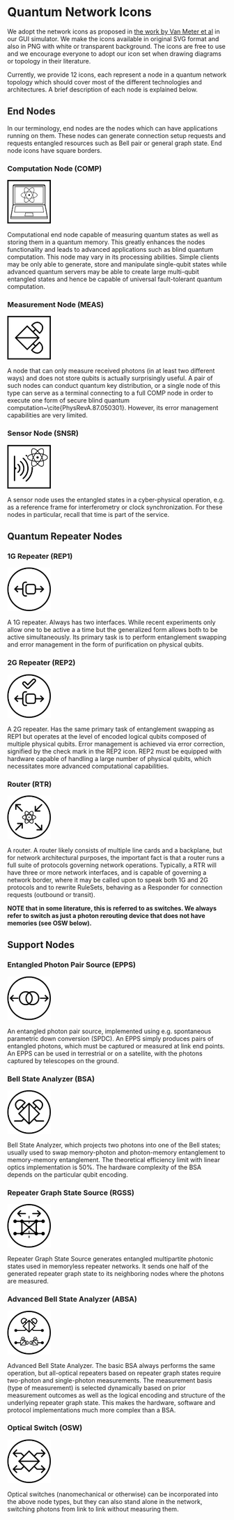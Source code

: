 # Quantum Network Icons

We adopt the network icons as proposed in [the work by Van Meter et al](https://arxiv.org/abs/2112.07092) in our GUI simulator. We make the icons available in original SVG format and also in PNG with white or transparent background. The icons are free to use and we encourage everyone to adopt our icon set when drawing diagrams or topology in their literature. 

Currently, we provide 12 icons, each represent a node in a quantum network topology which should cover most of the different technologies and architectures. 
A brief description of each node is explained below.

## End Nodes

In our terminology, end nodes are the nodes which can have applications running on them. These nodes can generate connection setup requests and requests entangled resources such as Bell pair or general graph state. 
End node icons have square borders.

### Computation Node (COMP)

<img src="./icons_COMP_white.png" alt="computational node icon" style="height: 100px; width:100px;"/>

Computational end node capable of measuring quantum states as well as storing them in a quantum memory. 
This greatly enhances the nodes functionality and leads to advanced applications such as blind quantum computation. This node may vary in its processing abilities. Simple clients may be only able to generate, store and manipulate single-qubit states while advanced quantum servers may be able to create large multi-qubit entangled states and hence be capable of universal fault-tolerant quantum computation.

### Measurement Node (MEAS)

<img src="./icons_MEAS_white.png" alt="measurement node icon" style="height: 100px; width:100px;"/>

A node that can only measure received photons (in at least two different ways) and does not store qubits is actually surprisingly useful. A pair of such nodes can conduct quantum key distribution, or a single node of this type can serve as a terminal connecting to a full COMP node in order to execute one form of secure blind quantum computation~\cite{PhysRevA.87.050301}. However, its error management capabilities are very limited.

### Sensor Node (SNSR)

<img src="./icons_SNSR_white.png" alt="sensor node icon" style="height: 100px; width:100px;"/>

A sensor node uses the entangled states in a cyber-physical operation, e.g. as a reference frame for interferometry or clock synchronization. For these nodes in particular, recall that time is part of the service.

## Quantum Repeater Nodes

### 1G Repeater (REP1)

<img src="./icons_REP1G_white.png" alt="1G repeater node icon" style="height: 100px; width:100px;"/>

A 1G repeater.  Always has two interfaces. While recent experiments only allow one to be active a a time but the generalized form allows both to be active simultaneously. Its primary task is to perform entanglement swapping and error management in the form of purification on physical qubits.

### 2G Repeater (REP2)

<img src="./icons_REP2G_white.png" alt="2G repeater node icon" style="height: 100px; width:100px;"/>

A 2G repeater. Has the same primary task of entanglement swapping as REP1 but operates at the level of encoded logical qubits composed of multiple physical qubits. Error management is achieved via error correction, signified by the check mark in the REP2 icon. REP2 must be equipped with hardware capable of handling a large number of physical qubits, which necessitates more advanced computational capabilities.

### Router (RTR)

<img src="./icons_RTR_white.png" alt="router node icon" style="height: 100px; width:100px;"/>

A router. A router likely consists of multiple line cards and a backplane, but for network architectural purposes, the important fact is that a router runs a full suite of protocols governing network operations.  Typically, a RTR will have three or more network interfaces, and is capable of governing a network border, where it may be called upon to speak both 1G and 2G protocols and to rewrite RuleSets, behaving as a Responder for connection requests (outbound or transit). 

**NOTE that in some literature, this is referred to as switches. We always refer to switch as just a photon rerouting device that does not have memories (see OSW below).**

## Support Nodes

### Entangled Photon Pair Source (EPPS)

<img src="./icons_EPPS_white.png" alt="epps node icon" style="height: 100px; width:100px;"/>

An entangled photon pair source, implemented using e.g. spontaneous parametric down conversion (SPDC). An EPPS simply produces pairs of entangled photons, which must be captured or measured at link end points. An EPPS can be used in terrestrial or on a satellite, with the photons captured by telescopes on the ground.

### Bell State Analyzer (BSA)

<img src="./icons_BSA_white.png" alt="bsa node icon" style="height: 100px; width:100px;"/>

Bell State Analyzer, which projects two photons into one of the Bell states; usually used to swap memory-photon and photon-memory entanglement to memory-memory entanglement. The theoretical efficiency limit with linear optics implementation is 50%. The hardware complexity of the BSA depends on the particular qubit encoding.

### Repeater Graph State Source (RGSS)

<img src="./icons_RGSS_white.png" alt="rgss node icon" style="height: 100px; width:100px;"/>

Repeater Graph State Source generates entangled multipartite photonic states used in memoryless repeater networks. It sends one half of the generated repeater graph state to its neighboring nodes where the photons are measured.

### Advanced Bell State Analyzer (ABSA)

<img src="./icons_ABSA_white.png" alt="absa node icon" style="height: 100px; width:100px;"/>

Advanced Bell State Analyzer. The basic BSA always performs the same operation, but all-optical repeaters based on repeater graph states require two-photon and single-photon measurements. The measurement basis (type of measurement) is selected dynamically based on prior measurement outcomes as well as the logical encoding and structure of the underlying repeater graph state. 
This makes the hardware, software and protocol implementations much more complex than a BSA.

### Optical Switch (OSW)

<img src="./icons_OSW_white.png" alt="osw node icon" style="height: 100px; width:100px;"/>

Optical switches (nanomechanical or otherwise) can be incorporated into the above node types, but they can also stand alone in the network, switching photons from link to link without measuring them.
